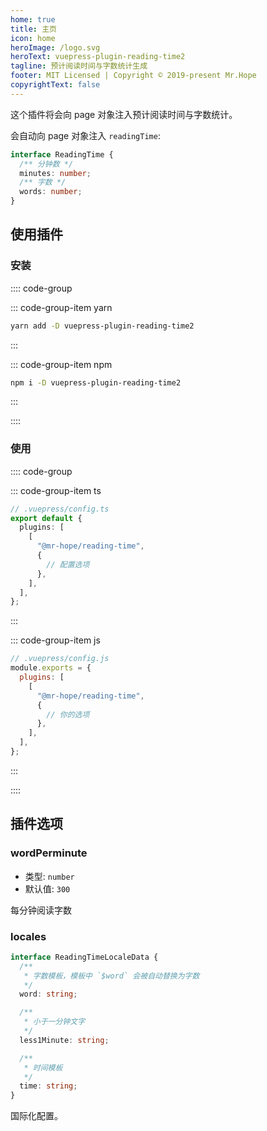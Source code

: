 ```yaml
---
home: true
title: 主页
icon: home
heroImage: /logo.svg
heroText: vuepress-plugin-reading-time2
tagline: 预计阅读时间与字数统计生成
footer: MIT Licensed | Copyright © 2019-present Mr.Hope
copyrightText: false
---
```


这个插件将会向 page 对象注入预计阅读时间与字数统计。

会自动向 page 对象注入 `readingTime`:

```ts
interface ReadingTime {
  /** 分钟数 */
  minutes: number;
  /** 字数 */
  words: number;
}
```

## 使用插件

### 安装

:::: code-group

::: code-group-item yarn

```bash
yarn add -D vuepress-plugin-reading-time2
```

:::

::: code-group-item npm

```bash
npm i -D vuepress-plugin-reading-time2
```

:::

::::

### 使用

:::: code-group

::: code-group-item ts

```ts
// .vuepress/config.ts
export default {
  plugins: [
    [
      "@mr-hope/reading-time",
      {
        // 配置选项
      },
    ],
  ],
};
```

:::

::: code-group-item js

```js
// .vuepress/config.js
module.exports = {
  plugins: [
    [
      "@mr-hope/reading-time",
      {
        // 你的选项
      },
    ],
  ],
};
```

:::

::::

## 插件选项

### wordPerminute

- 类型: `number`
- 默认值: `300`

每分钟阅读字数

### locales

```ts
interface ReadingTimeLocaleData {
  /**
   * 字数模板，模板中 `$word` 会被自动替换为字数
   */
  word: string;

  /**
   * 小于一分钟文字
   */
  less1Minute: string;

  /**
   * 时间模板
   */
  time: string;
}
```

国际化配置。
